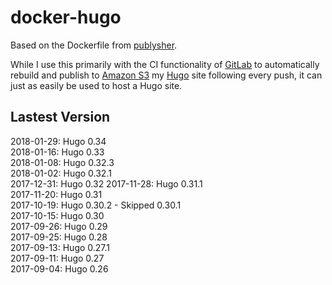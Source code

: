 # docker-hugo
Based on the Dockerfile from [publysher](https://github.com/publysher/docker-hugo).

While I use this primarily with the CI functionality of [GitLab](https://www.gitlab.com) to automatically rebuild and publish to [Amazon S3](https://www.amazonaws.com) my [Hugo](https://gohugo.io) site following every push, it can just as easily be used to host a Hugo site.

## Lastest Version
2018-01-29: Hugo 0.34  
2018-01-16: Hugo 0.33  
2018-01-08: Hugo 0.32.3  
2018-01-02: Hugo 0.32.1  
2017-12-31: Hugo 0.32 
2017-11-28: Hugo 0.31.1  
2017-11-20: Hugo 0.31  
2017-10-19: Hugo 0.30.2 - Skipped 0.30.1  
2017-10-15: Hugo 0.30  
2017-09-26: Hugo 0.29  
2017-09-25: Hugo 0.28  
2017-09-13: Hugo 0.27.1  
2017-09-11: Hugo 0.27  
2017-09-04: Hugo 0.26
